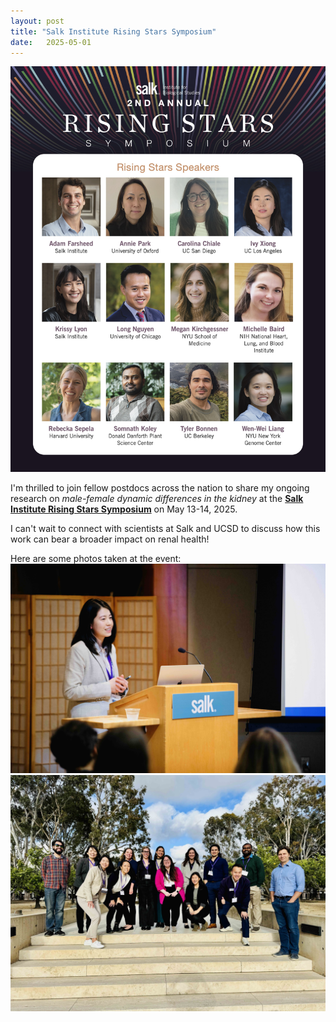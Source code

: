 ```yaml
---
layout: post
title: "Salk Institute Rising Stars Symposium"
date:   2025-05-01
---
```


![Salk_RisingStars](/images/Salk_RisingStars_2025.jpg)

I'm thrilled to join fellow postdocs across the nation to share my ongoing research on *male-female dynamic differences in the kidney* at the [**Salk Institute Rising Stars Symposium**](https://www.salk.edu/about/our-community/research-and-training-opportunities/rising-stars-symposium/) on May 13-14, 2025. 

I can't wait to connect with scientists at Salk and UCSD to discuss how this work can bear a broader impact on renal health! 

Here are some photos taken at the event:
![Salk_Talk](/images/20250513-551A6169.jpeg)
![Salk_Group](/images/Salk_Group_Photo.jpeg)

